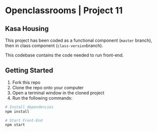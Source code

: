 # Openclassrooms | Project 11 
## Kasa Housing

This project has been coded as a functional component (`master` branch), then in class component (`class-version`branch).

This codebase contains the code needed to run front-end.

## Getting Started


1. Fork this repo
2. Clone the repo onto your computer
3. Open a terminal window in the cloned project
4. Run the following commands:

```bash
# Install dependencies
npm install

# Start Front-End
npm start
```
